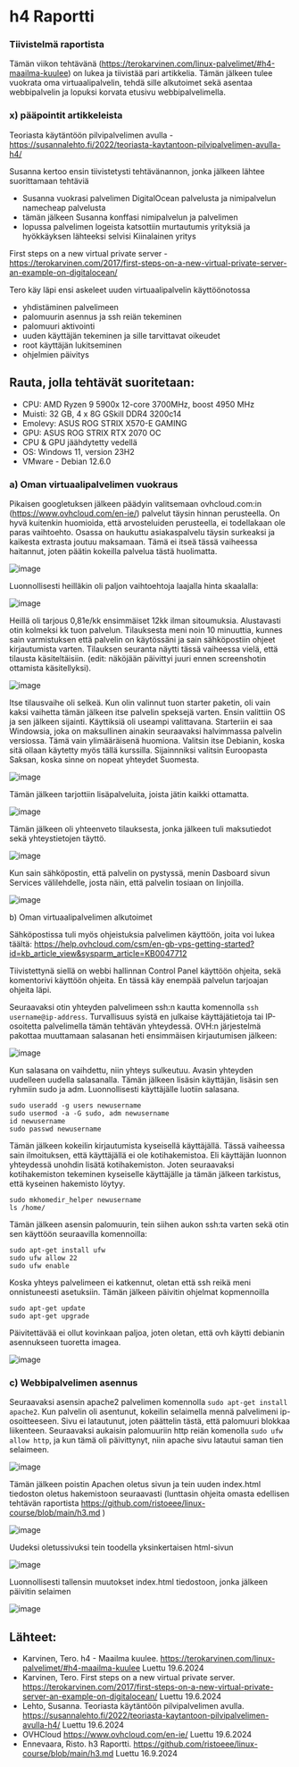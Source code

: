 # h4 Raportti

### Tiivistelmä raportista
Tämän viikon tehtävänä (https://terokarvinen.com/linux-palvelimet/#h4-maailma-kuulee) on lukea ja tiivistää pari artikkelia. Tämän jälkeen tulee vuokrata oma virtuaalipalvelin, tehdä sille alkutoimet sekä asentaa webbipalvelin ja lopuksi korvata etusivu webbipalvelimella. 

### x) pääpointit artikkeleista

Teoriasta käytäntöön pilvipalvelimen avulla - https://susannalehto.fi/2022/teoriasta-kaytantoon-pilvipalvelimen-avulla-h4/

Susanna kertoo ensin tiivistetysti tehtävänannon, jonka jälkeen lähtee suorittamaan tehtäviä
 - Susanna vuokrasi palvelimen DigitalOcean palvelusta ja nimipalvelun namecheap palvelusta
 - tämän jälkeen Susanna konffasi nimipalvelun ja palvelimen
 - lopussa palvelimen logeista katsottiin murtautumis yrityksiä ja hyökkäyksen lähteeksi selvisi Kiinalainen yritys

First steps on a new virtual private server - https://terokarvinen.com/2017/first-steps-on-a-new-virtual-private-server-an-example-on-digitalocean/ 

Tero käy läpi ensi askeleet uuden virtuaalipalvelin käyttöönotossa
 - yhdistäminen palvelimeen
 - palomuurin asennus ja ssh reiän tekeminen
 - palomuuri aktivointi
 - uuden käyttäjän tekeminen ja sille tarvittavat oikeudet
 - root käyttäjän lukitseminen
 - ohjelmien päivitys

## Rauta, jolla tehtävät suoritetaan: 
* CPU: AMD Ryzen 9 5900x 12-core 3700MHz, boost 4950 MHz
* Muisti: 32 GB, 4 x 8G GSkill DDR4 3200c14
* Emolevy: ASUS ROG STRIX X570-E GAMING
* GPU: ASUS ROG STRIX RTX 2070 OC
* CPU & GPU jäähdytetty vedellä 
* OS: Windows 11, version 23H2
* VMware - Debian 12.6.0

### a) Oman virtuaalipalvelimen vuokraus

Pikaisen googletuksen jälkeen päädyin valitsemaan ovhcloud.com:in (https://www.ovhcloud.com/en-ie/) palvelut täysin hinnan perusteella. On hyvä kuitenkin huomioida, että arvosteluiden perusteella, ei todellakaan ole paras vaihtoehto. Osassa on haukuttu asiakaspalvelu täysin surkeaksi ja kaikesta extrasta joutuu maksamaan. Tämä ei itseä tässä vaiheessa haitannut, joten päätin kokeilla palvelua tästä huolimatta.

![image](https://github.com/user-attachments/assets/723c361a-ef13-47a4-8617-2d1765a80214)

Luonnollisesti heilläkin oli paljon vaihtoehtoja laajalla hinta skaalalla:

![image](https://github.com/user-attachments/assets/e1d4bb10-dacd-462e-b9a3-85728e886762)

Heillä oli tarjous 0,81e/kk ensimmäiset 12kk ilman sitoumuksia. Alustavasti otin kolmeksi kk tuon palvelun. Tilauksesta meni noin 10 minuuttia, kunnes sain varmistuksen että palvelin on käytössäni ja sain sähköpostiin ohjeet kirjautumista varten. Tilauksen seuranta näytti tässä vaiheessa vielä, että tilausta käsiteltäisiin. (edit: näköjään päivittyi juuri ennen screenshotin ottamista käsitellyksi).

![image](https://github.com/user-attachments/assets/ed8048f1-2ce6-4dd7-87db-25534f43f061)

Itse tilausvaihe oli selkeä. Kun olin valinnut tuon starter paketin, oli vain kaksi vaihetta tämän jälkeen itse palvelin speksejä varten. Ensin valittiin OS ja sen jälkeen sijainti. Käyttiksiä oli useampi valittavana. Starteriin ei saa Windowsia, joka on maksullinen ainakin seuraavaksi halvimmassa palvelin versiossa. Tämä vain ylimääräisenä huomiona. Valitsin itse Debianin, koska sitä ollaan käytetty myös tällä kurssilla. Sijainnniksi valitsin Euroopasta Saksan, koska sinne on nopeat yhteydet Suomesta.

![image](https://github.com/user-attachments/assets/fa99e5a3-36a2-4b8f-b54e-633d30e32b4d)

Tämän jälkeen tarjottiin lisäpalveluita, joista jätin kaikki ottamatta. 

![image](https://github.com/user-attachments/assets/25f1bc15-3aa8-4e27-8644-b28c91037c69)

Tämän jälkeen oli yhteenveto tilauksesta, jonka jälkeen tuli maksutiedot sekä yhteystietojen täyttö.

![image](https://github.com/user-attachments/assets/38020e89-dbab-4c52-a8a9-3b4686853264)

Kun sain sähköpostin, että palvelin on pystyssä, menin Dasboard sivun Services välilehdelle, josta näin, että palvelin tosiaan on linjoilla. 

![image](https://github.com/user-attachments/assets/a8fa1270-14a2-41b1-adf4-ebb927cd7a2d)


b) Oman virtuaalipalvelimen alkutoimet

Sähköpostissa tuli myös ohjeistuksia palvelimen käyttöön, joita voi lukea täältä: https://help.ovhcloud.com/csm/en-gb-vps-getting-started?id=kb_article_view&sysparm_article=KB0047712

Tiivistettynä siellä on webbi hallinnan Control Panel käyttöön ohjeita, sekä komentorivi käyttöön ohjeita. En tässä käy enempää palvelun tarjoajan ohjeita läpi.

Seuraavaksi otin yhteyden palvelimeen ssh:n kautta komennolla `ssh username@ip-address`. Turvallisuus syistä en julkaise käyttäjätietoja tai IP-osoitetta palvelimella tämän tehtävän yhteydessä. OVH:n järjestelmä pakottaa muuttamaan salasanan heti ensimmäisen kirjautumisen jälkeen:

![image](https://github.com/user-attachments/assets/84c62090-45c3-436e-9484-2660866fb1fe)

Kun salasana on vaihdettu, niin yhteys sulkeutuu. Avasin yhteyden uudelleen uudella salasanalla. Tämän jälkeen lisäsin käyttäjän, lisäsin sen ryhmiin sudo ja adm. Luonnollisesti käyttäjälle luotiin salasana. 

```
sudo useradd -g users newusername
sudo usermod -a -G sudo, adm newusername
id newusername
sudo passwd newusername
```

Tämän jälkeen kokeilin kirjautumista kyseisellä käyttäjällä. Tässä vaiheessa sain ilmoituksen, että käyttäjällä ei ole kotihakemistoa. Eli käyttäjän luonnon yhteydessä unohdin lisätä kotihakemiston. Joten seuraavaksi kotihakemiston tekeminen kyseiselle käyttäjälle ja tämän jälkeen tarkistus, että kyseinen hakemisto löytyy.

```
sudo mkhomedir_helper newusername
ls /home/
```

Tämän jälkeen asensin palomuurin, tein siihen aukon ssh:ta varten sekä otin sen käyttöön seuraavilla komennoilla:

```
sudo apt-get install ufw
sudo ufw allow 22
sudo ufw enable
```

Koska yhteys palvelimeen ei katkennut, oletan että ssh reikä meni onnistuneesti asetuksiin. Tämän jälkeen päivitin ohjelmat kopmennoilla

```
sudo apt-get update
sudo apt-get upgrade
```

Päivitettävää ei ollut kovinkaan paljoa, joten oletan, että ovh käytti debianin asennukseen tuoretta imagea.

![image](https://github.com/user-attachments/assets/5cef02eb-ce3f-4843-9697-5e995051ad0b)

### c) Webbipalvelimen asennus

Seuraavaksi asensin apache2 palvelimen komennolla `sudo apt-get install apache2`. Kun palvelin oli asentunut, kokeilin selaimella mennä palvelimeni ip-osoitteeseen. Sivu ei latautunut, joten päättelin tästä, että palomuuri blokkaa liikenteen. Seuraavaksi aukaisin palomuuriin http reiän komenolla `sudo ufw allow http`, ja kun tämä oli päivittynyt, niin apache sivu latautui saman tien selaimeen.

![image](https://github.com/user-attachments/assets/cd2c9506-582f-49ba-867f-c590db73b9be)

Tämän jälkeen poistin Apachen oletus sivun ja tein uuden index.html tiedoston oletus hakemistoon seuraavasti (lunttasin ohjeita omasta edellisen tehtävän raportista https://github.com/ristoeee/linux-course/blob/main/h3.md )

![image](https://github.com/user-attachments/assets/435514a4-5f34-45fe-a9f5-3f4f6d8b61c0)

Uudeksi oletussivuksi tein toodella yksinkertaisen html-sivun

![image](https://github.com/user-attachments/assets/ee9e1762-6615-4cc3-afa5-10fbb5b40598)

Luonnollisesti tallensin muutokset index.html tiedostoon, jonka jälkeen päivitin selaimen

![image](https://github.com/user-attachments/assets/ed5a5ce9-7c24-4e1a-8ec8-3abc9291678e)


 ## Lähteet:
 * Karvinen, Tero. h4 - Maailma kuulee. https://terokarvinen.com/linux-palvelimet/#h4-maailma-kuulee Luettu 19.6.2024
 * Karvinen, Tero. First steps on a new virtual private server. https://terokarvinen.com/2017/first-steps-on-a-new-virtual-private-server-an-example-on-digitalocean/ Luettu 19.6.2024
 * Lehto, Susanna. Teoriasta käytäntöön pilvipalvelimen avulla. https://susannalehto.fi/2022/teoriasta-kaytantoon-pilvipalvelimen-avulla-h4/ Luettu 19.6.2024
 * OVHCloud https://www.ovhcloud.com/en-ie/ Luettu 19.6.2024
 * Ennevaara, Risto. h3 Raportti. https://github.com/ristoeee/linux-course/blob/main/h3.md Luettu 16.9.2024
